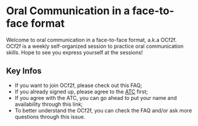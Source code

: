 # Oral Communication in a face-to-face format
Welcome to oral communication in a face-to-face format, a.k.a OCf2f. OCf2f is a weekly self-organized session to practice oral communication skills. Hope to see you express yourself at the sessions!

## Key Infos
* If you want to join OCf2f, please check out this FAQ;
* If you already signed up, please agree to the [ATC](https://github.com/ChenxiSSS/OCf2f/blob/QQ/AGREE%20TO%20CONTINUE.md) first;
* If you agree with the ATC, you can go ahead to put your name and availability through this link;
* To better understand the OCf2f, you can check the FAQ and/or ask more questions through this issue.
